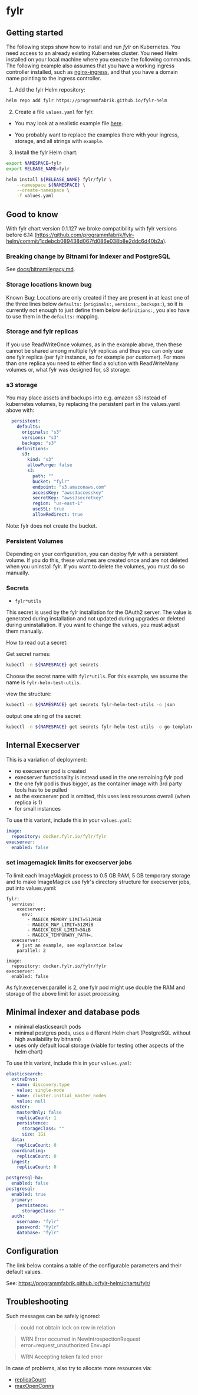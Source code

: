 # fylr

## Getting started

The following steps show how to install and run *fylr* on Kubernetes. You need access to an already existing Kubernetes cluster. You need Helm installed on your local machine where you execute the following commands. The following example also assumes that you have a working ingress controller installed, such as [nginx-ingress](https://kubernetes.github.io/ingress-nginx/deploy/), and that you have a domain name pointing to the ingress controller.

1. Add the fylr Helm repository:

```bash
helm repo add fylr https://programmfabrik.github.io/fylr-helm
```

2. Create a file `values.yaml` for fylr.

* You may look at a realistic example file [here](docs/values.yaml).

 * You probably want to replace the examples there with your ingress, storage, and all strings with `example`.

3. Install the fylr Helm chart:

```bash
export NAMESPACE=fylr
export RELEASE_NAME=fylr

helm install ${RELEASE_NAME} fylr/fylr \
    --namespace ${NAMESPACE} \
    --create-namespace \
    -f values.yaml
```

## Good to know

With fylr chart version 0.1.127 we broke compatibility with fylr versions before 6.14 (https://github.com/programmfabrik/fylr-helm/commit/1cdebcb089438d067fd086e038b8e2ddc6d40b2a).

### Breaking change by Bitnami for Indexer and PostgreSQL

See [docs/bitnamilegacy.md](docs/bitnamilegacy.md).

### Storage locations known bug

Known Bug: Locations are only created if they are present in at least one of the three lines below `defaults:` (`originals:`, `versions:`, `backups:`), so it is currently not enough to just define them below `definitions:`, you also have to use them in the `defaults:` mapping.

### Storage and fylr replicas

If you use ReadWriteOnce volumes, as in the example above, then these cannot be shared among multiple fylr replicas and thus you can only use one fylr replica (per fylr instance, so for example per customer). For more than one replica you need to either find a solution with ReadWriteMany volumes or, what fylr was designed for, s3 storage:

### s3 storage

You may place assets and backups into e.g. amazon s3 instead of kubernetes volumes, by replacing the persistent part in the values.yaml above with:

```yaml
  persistent:
    defaults:
      originals: "s3"
      versions: "s3"
      backups: "s3"
    definitions:
      s3:
        kind: "s3"
        allowPurge: false
        s3:
          path: ""
          bucket: "fylr"
          endpoint: "s3.amazonaws.com"
          accessKey: "awss3accesskey"
          secretKey: "awss3secretkey"
          region: "us-east-1"
          useSSL: true
          allowRedirect: true
```

Note: fylr does not create the bucket.

### Persistent Volumes

Depending on your configuration, you can deploy fylr with a persistent volume. If you do this, these volumes are created once and are not deleted when you uninstall fylr. If you want to delete the volumes, you must do so manually.

### Secrets

- `fylr*utils`

This secret is used by the fylr installation for the OAuth2 server. The value is generated during installation and not updated during upgrades or deleted during uninstallation. If you want to change the values, you must adjust them manually.

How to read out a secret:

Get secret names:

```bash
kubectl -n ${NAMESPACE} get secrets
```

Choose the secret name with `fylr*utils`. For this example, we assume the name is `fylr-helm-test-utils`.

view the structure:

```bash
kubectl -n ${NAMESPACE} get secrets fylr-helm-test-utils -o json
```

output one string of the secret:

```bash
kubectl -n ${NAMESPACE} get secrets fylr-helm-test-utils -o go-template={{.data.encryptionKey}} | base64 -d;echo
```

## Internal Execserver

This is a variation of deployment:
* no execserver pod is created
* execserver functionality is instead used in the one remaining fylr pod
* the one fylr pod is thus bigger, as the container image with 3rd party tools has to be pulled
* as the execserver pod is omitted, this uses less resources overall (when replica is 1)
* for small instances

To use this variant, include this in your `values.yaml`:

```yaml
image:
  repository: docker.fylr.io/fylr/fylr
execserver:
  enabled: false
```

### set imagemagick limits for execserver jobs

To limit each ImageMagick process to 0.5 GB RAM, 5 GB temporary storage and to make ImageMagick use fylr's directory structure for execserver jobs, put into values.yaml:

```
fylr:
  services:
    execserver:
      env:
        - MAGICK_MEMORY_LIMIT=512MiB
        - MAGICK_MAP_LIMIT=512MiB
        - MAGICK_DISK_LIMIT=5GiB
        - MAGICK_TEMPORARY_PATH=.
  execserver:
    # just an example, see explanation below
    parallel: 2

image:
  repository: docker.fylr.io/fylr/fylr
execserver:
  enabled: false
```

As fylr.execerver.parallel is 2, one fylr pod might use double the RAM and storage of the above limit for asset processing.

## Minimal indexer and database pods

* minimal elasticsearch pods
* minimal postgres pods, uses a different Helm chart (PostgreSQL without high availability by bitnami)
* uses only default local storage (viable for testing other aspects of the helm chart)

To use this variant, include this in your `values.yaml`:

```yaml
elasticsearch:
  extraEnvs:
  - name: discovery.type
    value: single-node
  - name: cluster.initial_master_nodes
    value: null
  master:
    masterOnly: false
    replicaCount: 1
    persistence:
      storageClass: ""
      size: 1Gi
  data:
    replicaCount: 0
  coordinating:
    replicaCount: 0
  ingest:
    replicaCount: 0

postgresql-ha:
  enabled: false
postgresql:
  enabled: true
  primary:
    persistence:
      storageClass: ""
  auth:
    username: "fylr"
    password: "fylr"
    database: "fylr"
```

## Configuration

The link below contains a table of the configurable parameters and their default values.

See: https://programmfabrik.github.io/fylr-helm/charts/fylr/

## Troubleshooting

Such messages can be safely ignored:
> could not obtain lock on row in relation

> WRN Error occurred in NewIntrospectionRequest error=request_unauthorized Env=api

> WRN Accepting token failed error

In case of problems, also try to allocate more resources via:
* [replicaCount](https://github.com/programmfabrik/fylr-helm/blob/fylr-0.1.11/charts/fylr/values.yaml#L5)
* [maxOpenConns](https://github.com/programmfabrik/fylr-helm/blob/fylr-0.1.11/charts/fylr/values.yaml#L255)
